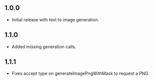 ## 1.0.0
* Initial release with text to image generation.

## 1.1.0
* Added missing generation calls.

## 1.1.1
* Fixes accept type on generateImagePngWithMask to request a PNG.
